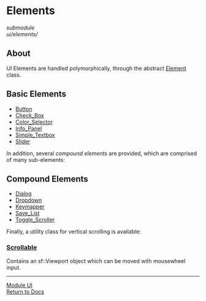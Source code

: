 # Elements
*submodule*  
*ui/elements/*

## About
UI Elements are handled polymorphically, through the abstract [Element](element.md) class.

## Basic Elements
- [Button](button.md)
- [Check_Box](check_box.md)
- [Color_Selector](color_selector.md)
- [Info_Panel](info_panel.md)
- [Simple_Textbox](simple_textbox.md)
- [Slider](slider.md)

In addition, several *compound elements* are provided, which are comprised of many sub-elements:
## Compound Elements
- [Dialog](dialog.md)
- [Dropdown](dropdown.md)
- [Keymapper](keymapper.md)
- [Save_List](save_list.md)
- [Toggle_Scroller](toggle_scroller.md)

Finally, a utility class for vertical scrolling is available:
### [Scrollable](scrollable.md)
Contains an sf::Viewport object which can be moved with mousewheel input.

---

[Module UI](../ui.md)  
[Return to Docs](../../docs.md)
